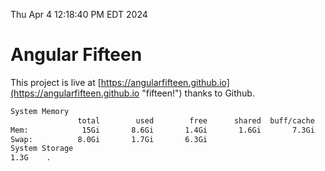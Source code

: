 Thu Apr  4 12:18:40 PM EDT 2024

# Angular Fifteen


This project is live at [https://angularfifteen.github.io](https://angularfifteen.github.io "fifteen!") thanks to Github.

```bash
System Memory
               total        used        free      shared  buff/cache   available
Mem:            15Gi       8.6Gi       1.4Gi       1.6Gi       7.3Gi       6.7Gi
Swap:          8.0Gi       1.7Gi       6.3Gi
System Storage
1.3G	.
